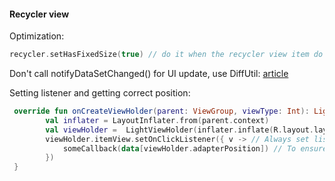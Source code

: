 #### Recycler view

Optimization:

```kotlin
recycler.setHasFixedSize(true) // do it when the recycler view item do not change sizes of its children at runtime to optimize performance
```

Don't call notifyDataSetChanged() for UI update, use DiffUtil: [article](https://medium.com/@iammert/using-diffutil-in-android-recyclerview-bdca8e4fbb00)

Setting listener and getting correct position:

```kotlin
 override fun onCreateViewHolder(parent: ViewGroup, viewType: Int): LightViewHolder {
        val inflater = LayoutInflater.from(parent.context)
        val viewHolder =  LightViewHolder(inflater.inflate(R.layout.layout_example, parent, false))
        viewHolder.itemView.setOnClickListener({ v -> // Always set listener here
            someCallback(data[viewHolder.adapterPosition]) // To ensure that we get correct position use adapterPosition
        })
 }
```



